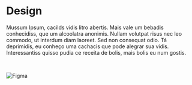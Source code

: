 # Design

Mussum Ipsum, cacilds vidis litro abertis. Mais vale um bebadis conhecidiss, que um alcoolatra anonimis. Nullam volutpat risus nec leo commodo, ut interdum diam laoreet. Sed non consequat odio. Tá deprimidis, eu conheço uma cachacis que pode alegrar sua vidis. Interessantiss quisso pudia ce receita de bolis, mais bolis eu num gostis.

&nbsp;

![Figma](https://cdn-images-1.medium.com/max/256/1*6XgfDCVn81AYX68Xvd2I-g@2x.png)